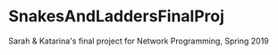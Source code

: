 # SnakesAndLaddersFinalProj
Sarah &amp; Katarina's final project for Network Programming, Spring 2019
